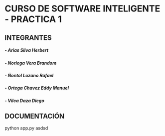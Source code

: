 # CURSO DE SOFTWARE INTELIGENTE - PRACTICA 1
## INTEGRANTES
##### - Arias Silva Herbert
##### - Noriega Vera Brandom
##### - Ñontol Lozano Rafael
##### - Ortega Chavez Eddy Manuel
##### - Vilca Daza Diego

## DOCUMENTACIÓN

python app.py asdsd


